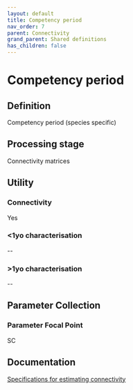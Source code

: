 ```yaml
---
layout: default
title: Competency period
nav_order: 7
parent: Connectivity
grand_parent: Shared definitions
has_children: false
---
```


# Competency period
<!-- 
{: .no_toc .text-delta }
* TOC
{:toc} -->

## Definition

Competency period (species specific)

## Processing stage

Connectivity matrices 

## Utility 
### Connectivity

Yes

### <1yo characterisation

--

### >1yo characterisation

--

## Parameter Collection
### Parameter Focal Point

SC

## Documentation

[Specifications for estimating connectivity](https://aimsgovau.sharepoint.com/:w:/r/sites/RRAPMDS/_layouts/15/Doc.aspx?sourcedoc=%7B3C80B081-E4F6-4C04-A988-8C11FEBE20E5%7D&file=Connectivity_parameters_SC.docx)